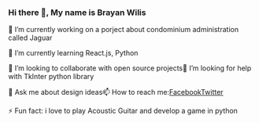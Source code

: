 ### Hi there 👋, My name is Brayan Wilis

🔭 I’m currently working on a porject about condominium administration called Jaguar

🌱 I’m currently learning React.js, Python

👯 I’m looking to collaborate with open source projects🤔 I’m looking for help with TkInter python library

💬 Ask me about design ideas📫 How to reach me:[Facebook](https://www.facebook.com/brayan.wilis)[Twitter](https://twitter.com/BrayanWilis)

⚡ Fun fact: i love to play Acoustic Guitar and develop a game in python

